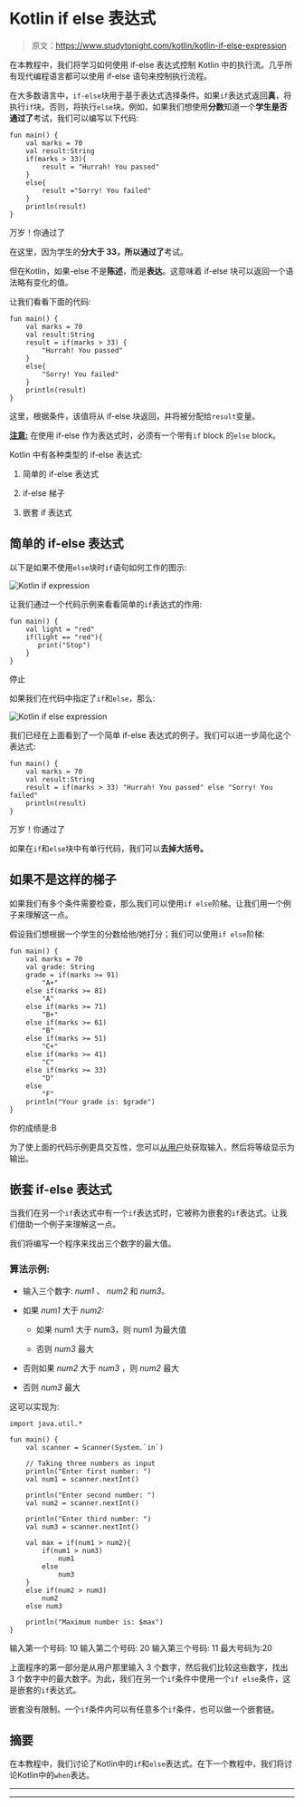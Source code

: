# Kotlin if else 表达式

> 原文：<https://www.studytonight.com/kotlin/kotlin-if-else-expression>

在本教程中，我们将学习如何使用 if-else 表达式控制 Kotlin 中的执行流。几乎所有现代编程语言都可以使用 if-else 语句来控制执行流程。

在大多数语言中，`if-else`块用于基于表达式选择条件。如果`if`表达式返回**真**，将执行`if`块。否则，将执行`else`块。例如，如果我们想使用**分数**知道一个**学生是否通过了**考试，我们可以编写以下代码:

```
fun main() {
    val marks = 70
    val result:String
    if(marks > 33){
        result = "Hurrah! You passed"
    }
    else{
        result ="Sorry! You failed"
    }
    println(result)
}
```

万岁！你通过了

在这里，因为学生的**分大于 33，所以通过了**考试。

但在Kotlin，如果-else 不是**陈述**，而是**表达**。这意味着 if-else 块可以返回一个语法略有变化的值。

让我们看看下面的代码:

```
fun main() {
    val marks = 70
    val result:String
    result = if(marks > 33) {
        "Hurrah! You passed"
    }
    else{
        "Sorry! You failed"
    }
    println(result)
}
```

这里，根据条件，该值将从 if-else 块返回，并将被分配给`result`变量。

<u>**注意:**</u> 在使用 if-else 作为表达式时，必须有一个带有`if` block 的`else` block。

Kotlin 中有各种类型的 if-else 表达式:

1.  简单的 if-else 表达式

2.  if-else 梯子

3.  嵌套 if 表达式

## 简单的 if-else 表达式

以下是如果不使用`else`块时`if`语句如何工作的图示:

![Kotlin if expression](img/8ebe82f50b61e57e3f83c27869b8756a.png)

让我们通过一个代码示例来看看简单的`if`表达式的作用:

```
fun main() {
    val light = "red"
    if(light == "red"){
       print("Stop")
    }
}
```

停止

如果我们在代码中指定了`if`和`else`，那么:

![Kotlin if else expression](img/96c91f2e8aa72d1f30706df00352d0ad.png)

我们已经在上面看到了一个简单 if-else 表达式的例子。我们可以进一步简化这个表达式:

```
fun main() {
    val marks = 70
    val result:String
    result = if(marks > 33) "Hurrah! You passed" else "Sorry! You failed"
    println(result)
}
```

万岁！你通过了

如果在`if`和`else`块中有单行代码，我们可以**去掉大括号。**

## 如果不是这样的梯子

如果我们有多个条件需要检查，那么我们可以使用`if else`阶梯。让我们用一个例子来理解这一点。

假设我们想根据一个学生的分数给他/她打分；我们可以使用`if else`阶梯:

```
fun main() {
    val marks = 70
    val grade: String
    grade = if(marks >= 91)
        "A+"
    else if(marks >= 81)
        "A"
    else if(marks >= 71)
        "B+"
    else if(marks >= 61)
        "B"
    else if(marks >= 51)
        "C+"
    else if(marks >= 41)
        "C"
    else if(marks >= 33)
        "D"
    else
        "F"
    println("Your grade is: $grade")
}
```

你的成绩是:B

为了使上面的代码示例更具交互性，您可以[从用户](https://www.studytonight.com/kotlin/kotlin-input-and-output)处获取输入，然后将等级显示为输出。

## 嵌套 if-else 表达式

当我们在另一个`if`表达式中有一个`if`表达式时，它被称为嵌套的`if`表达式。让我们借助一个例子来理解这一点。

我们将编写一个程序来找出三个数字的最大值。

### 算法示例:

*   输入三个数字: *num1* 、 *num2* 和 *num3。*

*   如果 *num1* 大于 *num2:*

    *   如果 num1 大于 num3，则 num1 为最大值

    *   否则 *num3* 最大

*   否则如果 *num2* 大于 *num3* ，则 *num2* 最大

*   否则 *num3* 最大

这可以实现为:

```
import java.util.*

fun main() {
    val scanner = Scanner(System.`in`)

    // Taking three numbers as input
    println("Enter first number: ")
    val num1 = scanner.nextInt()

    println("Enter second number: ")
    val num2 = scanner.nextInt()

    println("Enter third number: ")
    val num3 = scanner.nextInt()

    val max = if(num1 > num2){
        if(num1 > num3)
            num1
        else
            num3
    }
    else if(num2 > num3)
        num2
    else num3

    println("Maximum number is: $max")
}
```

输入第一个号码:
10
输入第二个号码:
20
输入第三个号码:
11
最大号码为:20

上面程序的第一部分是从用户那里输入 3 个数字，然后我们比较这些数字，找出 3 个数字中的最大数字。为此，我们在另一个`if`条件中使用一个`if else`条件，这是嵌套的`if`表达式。

嵌套没有限制。一个`if`条件内可以有任意多个`if`条件，也可以做一个嵌套链。

## 摘要

在本教程中，我们讨论了Kotlin中的`if`和`else`表达式。在下一个教程中，我们将讨论Kotlin中的`when`表达。

* * *

* * *